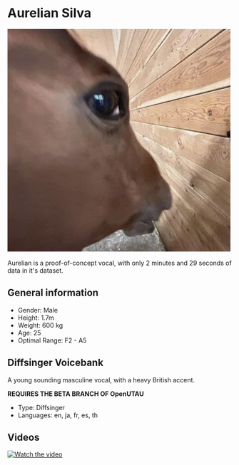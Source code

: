 # Aurelian Silva

![Avatar](/Image.png)

Aurelian is a proof-of-concept vocal, with only 2 minutes and 29 seconds of data in it's dataset.

## General information
- Gender: Male
- Height: 1.7m
- Weight: 600 kg
- Age: 25
- Optimal Range: F2 - A5

## Diffsinger Voicebank
A young sounding masculine vocal, with a heavy British accent.

**REQUIRES THE BETA BRANCH OF OpenUTAU**

- Type: Diffsinger
- Languages: en, ja, fr, es, th

## Videos
[![Watch the video](https://i9.ytimg.com/vi_webp/-wt2q_jmIz4/maxresdefault.webp?v=66e97ccc&sqp=CNz8h7gG&rs=AOn4CLCaaxH4q3ifwrWMWcMFxsFVyqcbmg)](https://www.youtube.com/watch?v=-wt2q_jmIz4)
